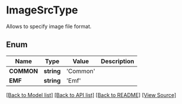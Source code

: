 ﻿# ImageSrcType
Allows to specify image file format.

## Enum
Name | Type | Value | Description
------------ | ------------- | ------------- | -------------
**COMMON** | **string** | 'Common' | 
**EMF** | **string** | 'Emf' | 

[[Back to Model list]](../README.md#documentation-for-models) [[Back to API list]](../README.md#documentation-for-api-endpoints) [[Back to README]](../README.md) [[View Source]](../src/Aspose/PDF/Model/ImageSrcType.php)

